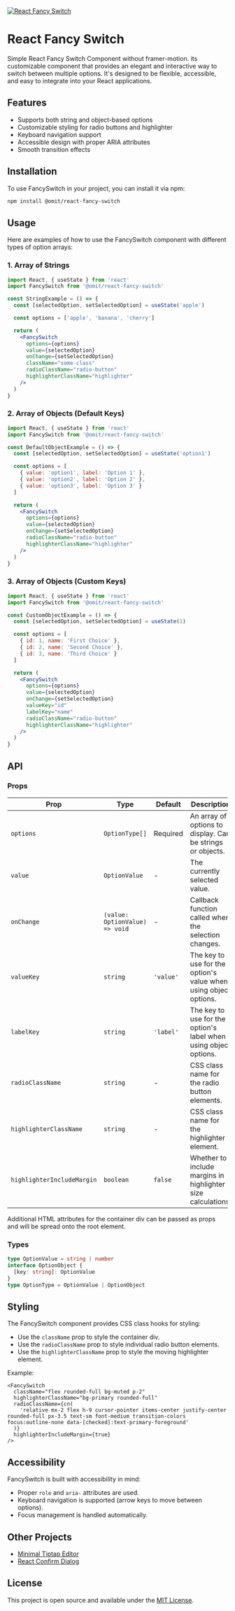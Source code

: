 <a href='https://react-fancy-radio.vercel.app/' target='_blank'>
  <img src='https://i.postimg.cc/59Bc5bR5/Screenshot-2024-08-13-at-16-33-21.png' border='0' alt="React Fancy Switch" />
</a>

# React Fancy Switch

Simple React Fancy Switch Component without framer-motion. its customizable component that provides an elegant and interactive way to switch between multiple options. It's designed to be flexible, accessible, and easy to integrate into your React applications.

## Features

- Supports both string and object-based options
- Customizable styling for radio buttons and highlighter
- Keyboard navigation support
- Accessible design with proper ARIA attributes
- Smooth transition effects

## Installation

To use FancySwitch in your project, you can install it via npm:

```bash
npm install @omit/react-fancy-switch
```

## Usage

Here are examples of how to use the FancySwitch component with different types of option arrays:

### 1. Array of Strings

```jsx
import React, { useState } from 'react'
import FancySwitch from '@omit/react-fancy-switch'

const StringExample = () => {
  const [selectedOption, setSelectedOption] = useState('apple')

  const options = ['apple', 'banana', 'cherry']

  return (
    <FancySwitch
      options={options}
      value={selectedOption}
      onChange={setSelectedOption}
      className="some-class"
      radioClassName="radio-button"
      highlighterClassName="highlighter"
    />
  )
}
```

### 2. Array of Objects (Default Keys)

```jsx
import React, { useState } from 'react'
import FancySwitch from '@omit/react-fancy-switch'

const DefaultObjectExample = () => {
  const [selectedOption, setSelectedOption] = useState('option1')

  const options = [
    { value: 'option1', label: 'Option 1' },
    { value: 'option2', label: 'Option 2' },
    { value: 'option3', label: 'Option 3' }
  ]

  return (
    <FancySwitch
      options={options}
      value={selectedOption}
      onChange={setSelectedOption}
      radioClassName="radio-button"
      highlighterClassName="highlighter"
    />
  )
}
```

### 3. Array of Objects (Custom Keys)

```jsx
import React, { useState } from 'react'
import FancySwitch from '@omit/react-fancy-switch'

const CustomObjectExample = () => {
  const [selectedOption, setSelectedOption] = useState(1)

  const options = [
    { id: 1, name: 'First Choice' },
    { id: 2, name: 'Second Choice' },
    { id: 3, name: 'Third Choice' }
  ]

  return (
    <FancySwitch
      options={options}
      value={selectedOption}
      onChange={setSelectedOption}
      valueKey="id"
      labelKey="name"
      radioClassName="radio-button"
      highlighterClassName="highlighter"
    />
  )
}
```

## API

### Props

| Prop                       | Type                           | Default   | Description                                                      |
| -------------------------- | ------------------------------ | --------- | ---------------------------------------------------------------- |
| `options`                  | `OptionType[]`                 | Required  | An array of options to display. Can be strings or objects.       |
| `value`                    | `OptionValue`                  | -         | The currently selected value.                                    |
| `onChange`                 | `(value: OptionValue) => void` | -         | Callback function called when the selection changes.             |
| `valueKey`                 | `string`                       | `'value'` | The key to use for the option's value when using object options. |
| `labelKey`                 | `string`                       | `'label'` | The key to use for the option's label when using object options. |
| `radioClassName`           | `string`                       | -         | CSS class name for the radio button elements.                    |
| `highlighterClassName`     | `string`                       | -         | CSS class name for the highlighter element.                      |
| `highlighterIncludeMargin` | `boolean`                      | `false`   | Whether to include margins in highlighter size calculations.     |

Additional HTML attributes for the container div can be passed as props and will be spread onto the root element.

### Types

```typescript
type OptionValue = string | number
interface OptionObject {
  [key: string]: OptionValue
}
type OptionType = OptionValue | OptionObject
```

## Styling

The FancySwitch component provides CSS class hooks for styling:

- Use the `className` prop to style the container div.
- Use the `radioClassName` prop to style individual radio button elements.
- Use the `highlighterClassName` prop to style the moving highlighter element.

Example:

```tsx
<FancySwitch
  className="flex rounded-full bg-muted p-2"
  highlighterClassName="bg-primary rounded-full"
  radioClassName={cn(
    'relative mx-2 flex h-9 cursor-pointer items-center justify-center rounded-full px-3.5 text-sm font-medium transition-colors focus:outline-none data-[checked]:text-primary-foreground'
  )}
  highlighterIncludeMargin={true}
/>
```

## Accessibility

FancySwitch is built with accessibility in mind:

- Proper `role` and `aria-` attributes are used.
- Keyboard navigation is supported (arrow keys to move between options).
- Focus management is handled automatically.

## Other Projects

- [Minimal Tiptap Editor](https://github.com/Aslam97/shadcn-minimal-tiptap)
- [React Confirm Dialog](https://github.com/Aslam97/react-confirm-dialog)

## License

This project is open source and available under the [MIT License](LICENSE).
